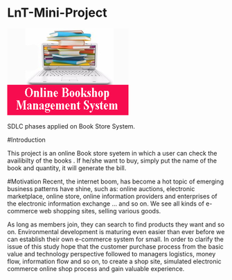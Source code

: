 # LnT-Mini-Project

![](online-bookshop-management-system.jpg)


SDLC phases applied on Book Store System.









#Introduction 


This project is an online Book store syetem in which a user can check the availibilty of the books . If he/she want to buy, simply put the name of the book and quantity, it will generate the bill.






#Motivation
Recent, the internet boom, has become a hot topic of emerging business patterns have shine, such as: online auctions, electronic marketplace, online store, online information providers and enterprises of the electronic information exchange … and so on. We see all kinds of e-commerce web shopping sites, selling various goods.

As long as members join, they can search to find products they want and so on. Environmental development is maturing even easier than ever before we can establish their own e-commerce system for small. In order to clarify the issue of this study hope that the customer purchase process from the basic value and technology perspective followed to managers logistics, money flow, information flow and so on, to create a shop site, simulated electronic commerce online shop process and gain valuable experience.
